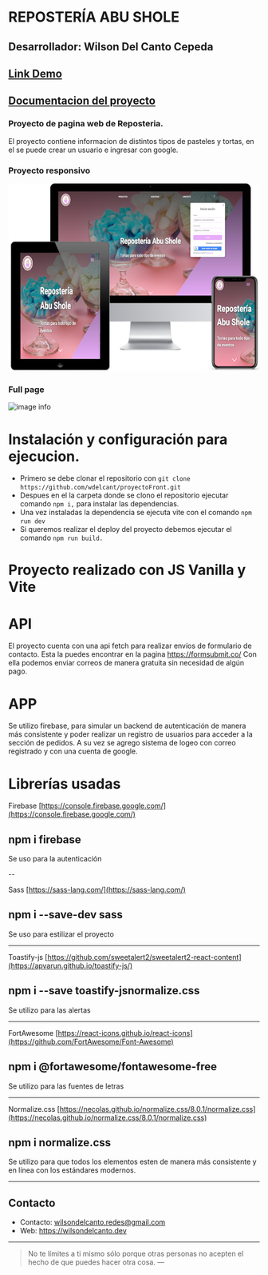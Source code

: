# REPOSTERÍA ABU SHOLE

## Desarrollador: Wilson Del Canto Cepeda

## [Link Demo](https://proyectofront.vercel.app/)
## [Documentacion del proyecto](https://github.com/wdelcant/proyectoFront/blob/master/public/documentacion%20frontend.pdf)

### Proyecto de pagina web de Reposteria.

El proyecto contiene informacion de distintos tipos de pasteles y tortas, en el se puede crear un usuario e ingresar con google.

###  Proyecto responsivo

![image info](https://github.com/wdelcant/proyectoFront/blob/master/public/assets/images/reposteria.png)

### Full page

![image info](https://github.com/wdelcant/proyectoFront/blob/master/public/assets/images/fullpage.png)

# Instalación y configuración para ejecucion. 

- Primero se debe clonar el repositorio con ```git clone https://github.com/wdelcant/proyectoFront.git```
- Despues en el la carpeta donde se clono el repositorio ejecutar comando ```npm i,```  para instalar las dependencias.
- Una vez instaladas la dependencia se ejecuta vite con el comando ```npm run dev```
- Si queremos realizar el deploy del proyecto debemos ejecutar el comando ```npm run build.```


# Proyecto realizado con JS Vanilla y Vite

# API

El proyecto cuenta con una api fetch para realizar envíos de formulario de contacto.
Esta la puedes encontrar en la pagina https://formsubmit.co/
Con ella podemos enviar correos de manera gratuita sin necesidad de algún pago.

# APP

Se utilizo firebase, para simular un backend de autenticación de manera más consistente y 
poder realizar un registro de usuarios para acceder a la sección de pedidos.
A su vez se agrego sistema de logeo con correo registrado y con una cuenta de google.

# Librerías usadas

Firebase
[https://console.firebase.google.com/](https://console.firebase.google.com/)

## npm i firebase

Se uso para la autenticación

--

Sass
[https://sass-lang.com/](https://sass-lang.com/)

## npm i --save-dev sass

Se uso para estilizar el proyecto

---

Toastify-js
[https://github.com/sweetalert2/sweetalert2-react-content](https://apvarun.github.io/toastify-js/)

## npm i --save toastify-jsnormalize.css

Se utilizo para las alertas

---

FortAwesome
[https://react-icons.github.io/react-icons](https://github.com/FortAwesome/Font-Awesome)

## npm i @fortawesome/fontawesome-free

Se utilizo para las fuentes de letras

---

Normalize.css
[https://necolas.github.io/normalize.css/8.0.1/normalize.css](https://necolas.github.io/normalize.css/8.0.1/normalize.css)

## npm i normalize.css

Se utilizo para que todos los elementos esten de manera más consistente y en línea con los estándares modernos.

---
## Contacto
- Contacto: wilsondelcanto.redes@gmail.com
- Web: https://wilsondelcanto.dev

---

> No te límites a ti mismo sólo porque otras personas no acepten el hecho de que puedes hacer otra cosa. —

